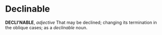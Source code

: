 # Declinable

**DECLI'NABLE**, _adjective_ That may be declined; changing its termination in the oblique cases; as a _declinable_ noun.